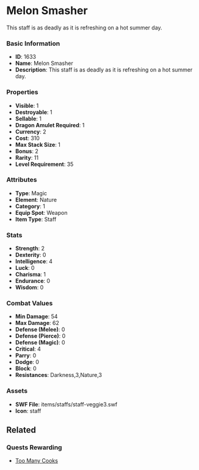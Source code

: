 # Melon Smasher

This staff is as deadly as it is refreshing on a hot summer day. 

### Basic Information

- **ID**: 1633
- **Name**: Melon Smasher
- **Description**: This staff is as deadly as it is refreshing on a hot summer day. 

### Properties

- **Visible**: 1
- **Destroyable**: 1
- **Sellable**: 1
- **Dragon Amulet Required**: 1
- **Currency**: 2
- **Cost**: 310
- **Max Stack Size**: 1
- **Bonus**: 2
- **Rarity**: 11
- **Level Requirement**: 35

### Attributes

- **Type**: Magic
- **Element**: Nature
- **Category**: 1
- **Equip Spot**: Weapon
- **Item Type**: Staff

### Stats

- **Strength**: 2
- **Dexterity**: 0
- **Intelligence**: 4
- **Luck**: 0
- **Charisma**: 1
- **Endurance**: 0
- **Wisdom**: 0

### Combat Values

- **Min Damage**: 54
- **Max Damage**: 62
- **Defense (Melee)**: 0
- **Defense (Pierce)**: 0
- **Defense (Magic)**: 0
- **Critical**: 4
- **Parry**: 0
- **Dodge**: 0
- **Block**: 0
- **Resistances**: Darkness,3,Nature,3

### Assets

- **SWF File**: items/staffs/staff-veggie3.swf
- **Icon**: staff

## Related

### Quests Rewarding

- [Too Many Cooks](../quests/242-too-many-cooks.md)

